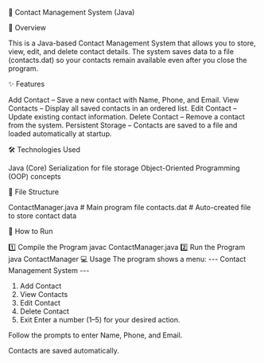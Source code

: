 📇 Contact Management System (Java)


📌 Overview

This is a Java-based Contact Management System that allows you to store, view, edit, and delete contact details.
The system saves data to a file (contacts.dat) so your contacts remain available even after you close the program.

✨ Features

Add Contact – Save a new contact with Name, Phone, and Email.
View Contacts – Display all saved contacts in an ordered list.
Edit Contact – Update existing contact information.
Delete Contact – Remove a contact from the system.
Persistent Storage – Contacts are saved to a file and loaded automatically at startup.

🛠 Technologies Used

Java (Core)
Serialization for file storage
Object-Oriented Programming (OOP) concepts

📂 File Structure

ContactManager.java   # Main program file
contacts.dat          # Auto-created file to store contact data

🚀 How to Run

1️⃣ Compile the Program
javac ContactManager.java
2️⃣ Run the Program
java ContactManager
💻 Usage
The program shows a menu:
--- Contact Management System ---
1. Add Contact
2. View Contacts
3. Edit Contact
4. Delete Contact
5. Exit
Enter a number (1–5) for your desired action.

Follow the prompts to enter Name, Phone, and Email.

Contacts are saved automatically.
